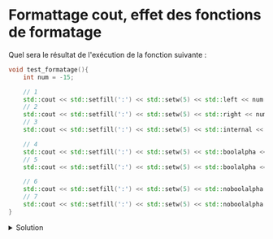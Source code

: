 # Formattage cout, effet des fonctions de formatage

Quel sera le résultat de l'exécution de la fonction suivante :

~~~cpp
void test_formatage(){
    int num = -15;

    // 1
    std::cout << std::setfill(':') << std::setw(5) << std::left << num << "*\n";
    // 2
    std::cout << std::setfill(':') << std::setw(5) << std::right << num << "*\n";
    // 3
    std::cout << std::setfill(':') << std::setw(5) << std::internal << num << "*\n";

    // 4
    std::cout << std::setfill(':') << std::setw(5) << std::boolalpha << std::left << (num < 0) << "*\n";
    // 5
    std::cout << std::setfill(':') << std::setw(5) << std::boolalpha << std::left << (num > 0) << "*\n";

    // 6
    std::cout << std::setfill(':') << std::setw(5) << std::noboolalpha << std::left << (num < 0) << "*\n";
    // 7
    std::cout << std::setfill(':') << std::setw(5) << std::noboolalpha << std::left << (num > 0) << "*\n";
}
~~~

<details>
<summary>Solution</summary>

~~~
-15::*
::-15*
-::15*
true:*
false*
1::::*
0::::*
~~~



</details>